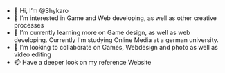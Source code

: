 - 👋 Hi, I’m @Shykaro
- 👀 I’m interested in Game and Web developing, as well as other creative processes
- 🌱 I’m currently learning more on Game design, as well as web developing. Currently I'm studying Online Media at a german university.
- 💞️ I’m looking to collaborate on Games, Webdesign and photo as well as video editing
- 📫 Have a deeper look on my reference Website

<!---
Shykaro/Shykaro is a ✨ special ✨ repository because its `README.md` (this file) appears on your GitHub profile.
You can click the Preview link to take a look at your changes.
--->

